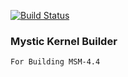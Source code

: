 [![Build Status](https://cloud.drone.io/api/badges/okta-10/mystic-blender/status.svg?ref=refs/heads/msm-4.4)](https://cloud.drone.io/okta-10/mystic-blender)

### Mystic Kernel Builder
```
For Building MSM-4.4
```
